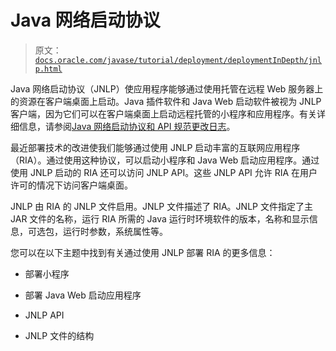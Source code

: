 # Java 网络启动协议

> 原文：[`docs.oracle.com/javase/tutorial/deployment/deploymentInDepth/jnlp.html`](https://docs.oracle.com/javase/tutorial/deployment/deploymentInDepth/jnlp.html)

Java 网络启动协议（JNLP）使应用程序能够通过使用托管在远程 Web 服务器上的资源在客户端桌面上启动。Java 插件软件和 Java Web 启动软件被视为 JNLP 客户端，因为它们可以在客户端桌面上启动远程托管的小程序和应用程序。有关详细信息，请参阅[Java 网络启动协议和 API 规范更改日志](http://www.oracle.com/technetwork/java/javase/jnlp-spec-log-139509.html)。

最近部署技术的改进使我们能够通过使用 JNLP 启动丰富的互联网应用程序（RIA）。通过使用这种协议，可以启动小程序和 Java Web 启动应用程序。通过使用 JNLP 启动的 RIA 还可以访问 JNLP API。这些 JNLP API 允许 RIA 在用户许可的情况下访问客户端桌面。

JNLP 由 RIA 的 JNLP 文件启用。JNLP 文件描述了 RIA。JNLP 文件指定了主 JAR 文件的名称，运行 RIA 所需的 Java 运行时环境软件的版本，名称和显示信息，可选包，运行时参数，系统属性等。

您可以在以下主题中找到有关通过使用 JNLP 部署 RIA 的更多信息：

+   部署小程序

+   部署 Java Web 启动应用程序

+   JNLP API

+   JNLP 文件的结构
